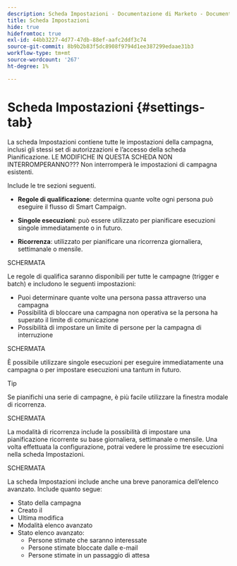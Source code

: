 ```yaml
---
description: Scheda Impostazioni - Documentazione di Marketo - Documentazione del prodotto
title: Scheda Impostazioni
hide: true
hidefromtoc: true
exl-id: 44bb3227-4d77-47db-88ef-aafc2ddf3c74
source-git-commit: 8b9b2b83f5dc8908f9794d1ee387299edaae31b3
workflow-type: tm+mt
source-wordcount: '267'
ht-degree: 1%

---
```


# Scheda Impostazioni {#settings-tab}

La scheda Impostazioni contiene tutte le impostazioni della campagna, inclusi gli stessi set di autorizzazioni e l’accesso della scheda Pianificazione. LE MODIFICHE IN QUESTA SCHEDA NON INTERROMPERANNO??? Non interromperà le impostazioni di campagna esistenti.

Include le tre sezioni seguenti.

* **Regole di qualificazione**: determina quante volte ogni persona può eseguire il flusso di Smart Campaign.

* **Singole esecuzioni**: può essere utilizzato per pianificare esecuzioni singole immediatamente o in futuro.

* **Ricorrenza**: utilizzato per pianificare una ricorrenza giornaliera, settimanale o mensile.

SCHERMATA

Le regole di qualifica saranno disponibili per tutte le campagne (trigger e batch) e includono le seguenti impostazioni:

* Puoi determinare quante volte una persona passa attraverso una campagna
* Possibilità di bloccare una campagna non operativa se la persona ha superato il limite di comunicazione
* Possibilità di impostare un limite di persone per la campagna di interruzione

SCHERMATA

È possibile utilizzare singole esecuzioni per eseguire immediatamente una campagna o per impostare esecuzioni una tantum in futuro.

>[!TIP]
>
>Se pianifichi una serie di campagne, è più facile utilizzare la finestra modale di ricorrenza.

SCHERMATA

La modalità di ricorrenza include la possibilità di impostare una pianificazione ricorrente su base giornaliera, settimanale o mensile. Una volta effettuata la configurazione, potrai vedere le prossime tre esecuzioni nella scheda Impostazioni.

SCHERMATA

La scheda Impostazioni include anche una breve panoramica dell’elenco avanzato. Include quanto segue:

* Stato della campagna
* Creato il
* Ultima modifica
* Modalità elenco avanzato
* Stato elenco avanzato:
   * Persone stimate che saranno interessate
   * Persone stimate bloccate dalle e-mail
   * Persone stimate in un passaggio di attesa
